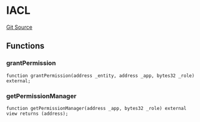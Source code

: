 # IACL
[Git Source](https://github.com/lidofinance/community-staking-module/blob/a195b01bbb6171373c6b27ef341ec075aa98a44e/src/interfaces/IACL.sol)


## Functions
### grantPermission


```solidity
function grantPermission(address _entity, address _app, bytes32 _role) external;
```

### getPermissionManager


```solidity
function getPermissionManager(address _app, bytes32 _role) external view returns (address);
```

